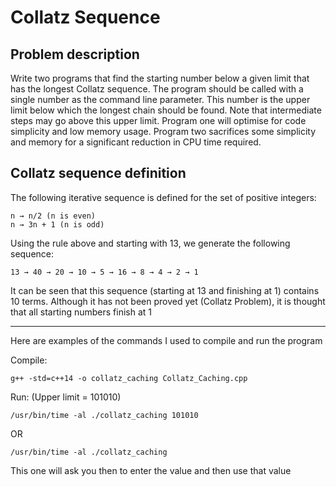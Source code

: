 # Collatz Sequence
## Problem description
Write two programs that find the starting number below a given limit that has the longest Collatz sequence. The program should be called with a single number as the command line parameter. This number is the upper limit below which the longest chain should be found. Note that intermediate steps may go above this upper limit. Program one will optimise for code simplicity and low memory usage. Program two sacrifices some simplicity and memory for a significant reduction in CPU time required.

## Collatz sequence definition
The following iterative sequence is defined for the set of positive integers: 
```
n → n/2 (n is even)
n → 3n + 1 (n is odd)
```
Using the rule above and starting with 13, we generate the following sequence:
```
13 → 40 → 20 → 10 → 5 → 16 → 8 → 4 → 2 → 1
```
It can be seen that this sequence (starting at 13 and finishing at 1) contains 10 terms. Although it has not been proved yet (Collatz Problem), it is thought that all starting numbers finish at 1

---

Here are examples of the commands I used to compile and run the program 

Compile:
```
g++ -std=c++14 -o collatz_caching Collatz_Caching.cpp
```

Run: (Upper limit = 101010)
```
/usr/bin/time -al ./collatz_caching 101010
```

OR
```
/usr/bin/time -al ./collatz_caching
```

This one will ask you then to enter the value and then use that value

